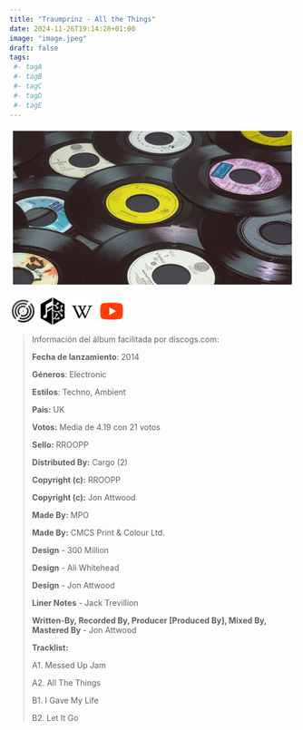```yaml
---
title: "Traumprinz - All the Things"
date: 2024-11-26T19:14:28+01:00
image: "image.jpeg"
draft: false
tags:
 #- tagA
 #- tagB
 #- tagC
 #- tagD
 #- tagE
---
```

![cover](image.jpeg (Traumprinz - All-the-Things))
 
[![discogs](../links/svg/discogs.png (discogs))](https://www.discogs.com/master/723952)
[![musicbrainz](../links/svg/musicbrainz.png (musicbrainz))](https://musicbrainz.org/release/f30f17d6-13ea-4dbe-968d-270139b19942)
[![wikipedia](../links/svg/wikipedia.png (wikipedia))](error)
[![youtube](../links/svg/youtube.png (youtube))](https://www.youtube.com/playlist?list=PL6Hrbe9bwu6_JKyTKvWHmq8t7_yDbnP0h)
 
<!-- [![bandcamp](../links/svg/bandcamp.png (bandcamp))](error) error busqueda -->
<!-- [![lastfm](../links/svg/lastfm.png (lastfm))]() -->
<!-- [![spotify](../links/svg/spotify.png (putify))]() -->
 
> Información del álbum facilitada por discogs.com:
> 
> **Fecha de lanzamiento**: 2014
> 
> **Géneros**: Electronic
> 
> **Estilos**: Techno, Ambient
> 
> **Pais:** UK
> 
> **Votos:** Media de 4.19 con 21 votos
> 
> **Sello:** RROOPP
> 
> **Distributed By:** Cargo (2)
> 
> **Copyright (c):** RROOPP
> 
> **Copyright (c):** Jon Attwood
> 
> **Made By:** MPO
> 
> **Made By:** CMCS Print & Colour Ltd.
> 
> **Design** - 300 Million
> 
> **Design** - Ali Whitehead
> 
> **Design** - Jon Attwood
> 
> **Liner Notes** - Jack Trevillion
> 
> **Written-By, Recorded By, Producer [Produced By], Mixed By, Mastered By** - Jon Attwood
> 
> 
> 
> **Tracklist:**
> 
>   A1. Messed Up Jam    
> 
>   A2. All The Things    
> 
>   B1. I Gave My Life    
> 
>   B2. Let It Go    
> 

